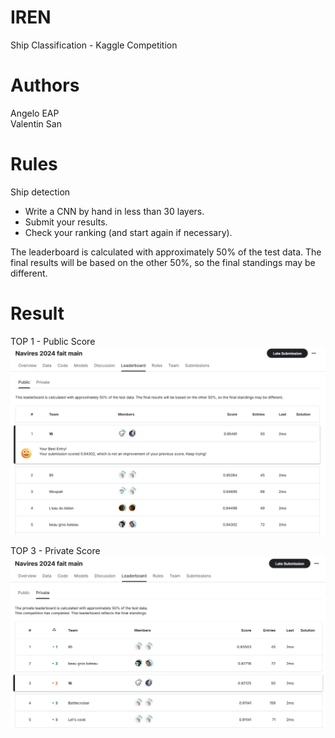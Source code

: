 # IREN
Ship Classification - Kaggle Competition

# Authors

Angelo EAP\
Valentin San

# Rules

Ship detection

- Write a CNN by hand in less than 30 layers.
- Submit your results.
- Check your ranking (and start again if necessary).

The leaderboard is calculated with approximately 50% of the test data. 
The final results will be based on the other 50%, so the final standings may be different.

# Result

TOP 1 - Public Score
![](./assets/public_score.png)

TOP 3 - Private Score
![](./assets/private_score.png)